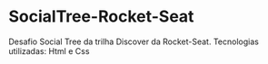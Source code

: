 # SocialTree-Rocket-Seat
Desafio Social Tree da trilha Discover da Rocket-Seat.  Tecnologias utilizadas: Html e Css

